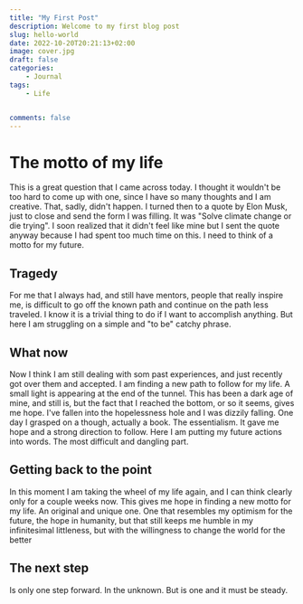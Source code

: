 ```yaml
---
title: "My First Post"
description: Welcome to my first blog post
slug: hello-world
date: 2022-10-20T20:21:13+02:00
image: cover.jpg
draft: false
categories:
    - Journal
tags:
    - Life


comments: false
---
```


# The motto of my life

This is a great question that I came across today. I thought it wouldn't be too hard to come up with one, since I have so many thoughts and I am creative. That, sadly, didn't happen. I turned then to a quote by Elon Musk, just to close and send the form I was filling. It was "Solve climate change or die trying". I soon realized that it didn't feel like mine but I sent the quote anyway  because I had spent too much time on this. I need to think of a motto for my future.

## Tragedy
For me that I always had, and still have mentors, people that really inspire me, is difficult to go off the known path and continue on the path less traveled. I know it is a trivial thing to do if I want to accomplish anything. But here I am struggling on a simple and "to be" catchy phrase.

## What now
Now I think I am still dealing with som past experiences, and just recently got over them and accepted. I am finding a new path to follow for my life. A small light is appearing at the end of the tunnel. This has been a dark age of mine, and still is, but the fact that I reached the bottom, or so it seems, gives me hope.
I've fallen into the hopelessness hole and I was dizzily falling. One day I grasped on a though, actually a book. The essentialism. It gave me hope and a strong direction to follow. 
Here I am putting my future actions into words. The most difficult and dangling part.

## Getting back to the point
In this moment I am taking the wheel of my life again, and I can think clearly only for a couple weeks now. This gives me hope in finding a new motto for my life. An original and unique one. One that resembles my optimism for the future, the hope in humanity, but that still keeps me humble in my infinitesimal littleness, but with the willingness to change the world for the better

## The next step
Is only one step forward. In the unknown. But is one and it must be steady.
